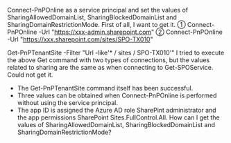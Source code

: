 Connect-PnPOnline as a service principal and set the values ​​of SharingAllowedDomainList, SharingBlockedDomainList and SharingDomainRestrictionMode.
First of all, I want to get it.
① Connect-PnPOnline -Url "https://xxx-admin.sharepoint.com"
② Connect-PnPOnline -Url "https://xxx.sharepoint.com/sites/SPO-TX010"

Get-PnPTenantSite -Filter "Url -like'* / sites / SPO-TX010'"
I tried to execute the above Get command with two types of connections, but the values ​​related to sharing are the same as when connecting to Get-SPOService.
Could not get it.
* The Get-PnPTenantSite command itself has been successful.
* Three values ​​can be obtained when Connect-PnPOnline is performed without using the service principal.
* The app ID is assigned the Azure AD role SharePint administrator and the app permissions SharePoint Sites.FullControl.All.
How can I get the values ​​of SharingAllowedDomainList, SharingBlockedDomainList and SharingDomainRestrictionMode? 
